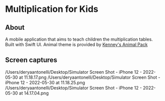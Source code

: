 #  Multiplication for Kids

## About

A mobile application that aims to teach children the multiplication tables. Built with Swift UI. Animal theme is provided by [Kenney's Animal Pack](https://kenney.nl/assets/animal-pack-redux)

## Screen captures

/Users/deryaantonelli/Desktop/Simulator Screen Shot - iPhone 12 - 2022-05-30 at 11.18.17.png
/Users/deryaantonelli/Desktop/Simulator Screen Shot - iPhone 12 - 2022-05-30 at 11.18.25.png
/Users/deryaantonelli/Desktop/Simulator Screen Shot - iPhone 12 - 2022-05-30 at 14.17.04.png

